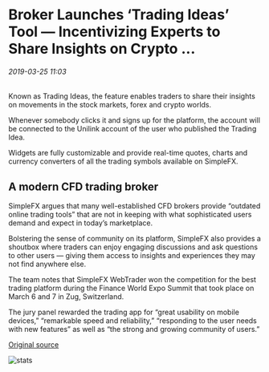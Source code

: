 # Broker Launches ‘Trading Ideas’ Tool ​—​ Incentivizing Experts to Share Insights on Crypto ...

###### 2019-03-25 11:03

Known as Trading Ideas, the feature enables traders to share their insights on movements in the stock markets, forex and crypto worlds.

Whenever somebody clicks it and signs up for the platform, the account will be connected to the Unilink account of the user who published the Trading Idea.

Widgets are fully customizable and provide real-time quotes, charts and currency converters of all the trading symbols available on SimpleFX.

## A modern CFD trading broker

SimpleFX argues that many well-established CFD brokers provide “outdated online trading tools” that are not in keeping with what sophisticated users demand and expect in today’s marketplace.

Bolstering the sense of community on its platform, SimpleFX also provides a shoutbox where traders can enjoy engaging discussions and ask questions to other users — giving them access to insights and experiences they may not find anywhere else.

The team notes that SimpleFX WebTrader won the competition for the best trading platform during the Finance World Expo Summit that took place on March 6 and 7 in Zug, Switzerland.

The jury panel rewarded the trading app for “great usability on mobile devices,” “remarkable speed and reliability,” “responding to the user needs with new features” as well as “the strong and growing community of users.”

[Original source](https://cointelegraph.com/news/broker-launches-trading-ideas-tool-incentivizing-experts-to-share-insights-on-crypto)

![stats](https://c.statcounter.com/11760860/0/a89fa40b/1/ "stats")